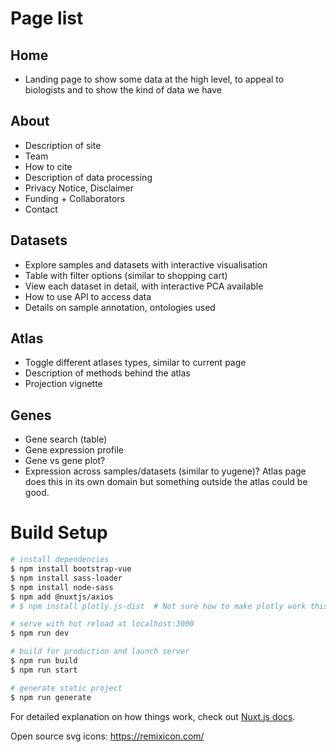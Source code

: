 # Page list

## Home
- Landing page to show some data at the high level, to appeal to biologists and to show the kind of data we have

## About
- Description of site
- Team
- How to cite
- Description of data processing
- Privacy Notice, Disclaimer
- Funding + Collaborators
- Contact

## Datasets
- Explore samples and datasets with interactive visualisation
- Table with filter options (similar to shopping cart)
- View each dataset in detail, with interactive PCA available
- How to use API to access data
- Details on sample annotation, ontologies used

## Atlas
- Toggle different atlases types, similar to current page
- Description of methods behind the atlas
- Projection vignette

## Genes
- Gene search (table)
- Gene expression profile
- Gene vs gene plot?
- Expression across samples/datasets (similar to yugene)? Atlas page does this in its own domain but something outside the atlas could be good.


# Build Setup

```bash
# install dependencies
$ npm install bootstrap-vue
$ npm install sass-loader 
$ npm install node-sass
$ npm add @nuxtjs/axios 
# $ npm install plotly.js-dist  # Not sure how to make plotly work this way - currently just loading cdn into header

# serve with hot reload at localhost:3000
$ npm run dev

# build for production and launch server
$ npm run build
$ npm run start

# generate static project
$ npm run generate
```

For detailed explanation on how things work, check out [Nuxt.js docs](https://nuxtjs.org).

Open source svg icons:
https://remixicon.com/

